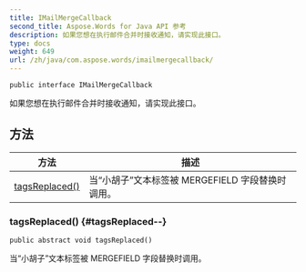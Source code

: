 ```yaml
---
title: IMailMergeCallback
second_title: Aspose.Words for Java API 参考
description: 如果您想在执行邮件合并时接收通知，请实现此接口。
type: docs
weight: 649
url: /zh/java/com.aspose.words/imailmergecallback/
---
```

```
public interface IMailMergeCallback
```

如果您想在执行邮件合并时接收通知，请实现此接口。
## 方法

| 方法 | 描述 |
| --- | --- |
| [tagsReplaced()](#tagsReplaced--) | 当“小胡子”文本标签被 MERGEFIELD 字段替换时调用。 |
### tagsReplaced() {#tagsReplaced--}
```
public abstract void tagsReplaced()
```


当“小胡子”文本标签被 MERGEFIELD 字段替换时调用。
